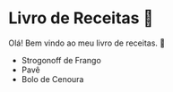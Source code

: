 # Livro de Receitas :book:

Olá! Bem vindo ao meu livro de receitas. :wave:

- Strogonoff de Frango
- Pavê
- Bolo de Cenoura
